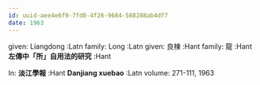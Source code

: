 ```yaml
---
id: uuid-aee4e6f9-7fd0-4f26-9684-588288ab4df7
date: 1963
---
```


given: Liangdong :Latn
family: Long :Latn
given: 良棟 :Hant
family: 龍 :Hant
**左傳中「所」自用法的研究** :Hant

In: 
**淡江學報** :Hant
**Danjiang xuebao** :Latn
volume: 271-111, 1963